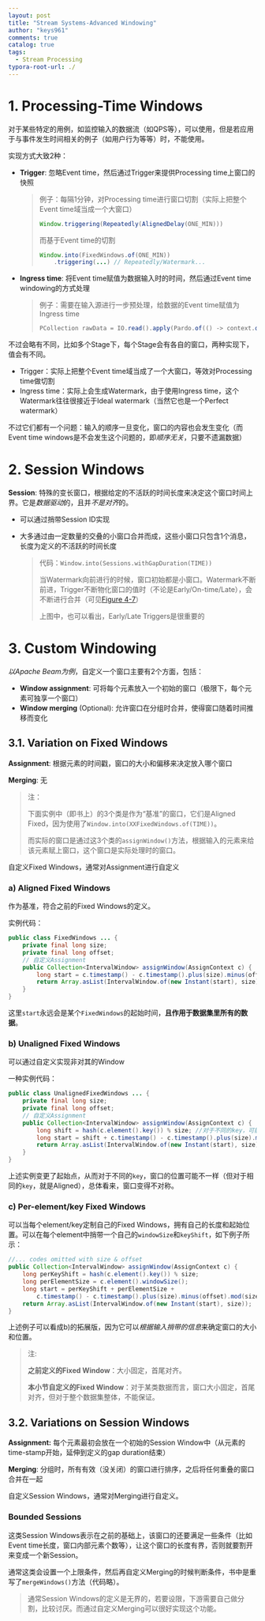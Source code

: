 ```yaml
---
layout: post
title: "Stream Systems-Advanced Windowing"
author: "keys961"
comments: true
catalog: true
tags:
  - Stream Processing
typora-root-url: ./
---
```


# 1. Processing-Time Windows

对于某些特定的用例，如监控输入的数据流（如QPS等），可以使用，但是若应用于与事件发生时间相关的例子（如用户行为等等）时，不能使用。

实现方式大致2种：

- **Trigger**: 忽略Event time，然后通过Trigger来提供Processing time上窗口的快照

  > 例子：每隔1分钟，对Processing time进行窗口切割（实际上把整个Event time域当成一个大窗口）
  >
  > ```java
  > Window.triggering(Repeatedly(AlignedDelay(ONE_MIN)))
  > ```
  >
  > 而基于Event time的切割
  >
  > ```java
  > Window.into(FixedWindows.of(ONE_MIN))
  >     .triggering(...) // Repeatedly/Watermark...
  > ```

- **Ingress time**: 将Event time赋值为数据输入时的时间，然后通过Event time windowing的方式处理

  > 例子：需要在输入源进行一步预处理，给数据的Event time赋值为Ingress time
  >
  > ```java
  > PCollection rawData = IO.read().apply(Pardo.of(() -> context.outputWithTimestamp(new Instant())));
  > ```

不过会略有不同，比如多个Stage下，每个Stage会有各自的窗口，两种实现下，值会有不同。

- Trigger：实际上把整个Event time域当成了一个大窗口，等效对Processing time做切割
- Ingress time：实际上会生成Watermark，由于使用Ingress time，这个Watermark往往很接近于Ideal watermark（当然它也是一个Perfect watermark）

不过它们都有一个问题：输入的顺序一旦变化，窗口的内容也会发生变化（而Event time windows是不会发生这个问题的，即*顺序无关*，只要不遗漏数据）

# 2. Session Windows

**Session**: 特殊的变长窗口，根据给定的不活跃的时间长度来决定这个窗口时间上界。它是*数据驱动*的，且并*不是对齐*的。

- 可以通过捎带Session ID实现

- 大多通过由一定数量的交叠的小窗口合并而成，这些小窗口只包含1个消息，长度为定义的不活跃的时间长度

  > 代码：`Window.into(Sessions.withGapDuration(TIME))`
  >
  > 当Watermark向前进行的时候，窗口初始都是小窗口。Watermark不断前进，Trigger不断物化窗口的值时（不论是Early/On-time/Late），会不断进行合并（可见[Figure 4-7](http://streamingbook.net/fig/4-7)）
  >
  > 上图中，也可以看出，Early/Late Triggers是很重要的

# 3. Custom Windowing

*以Apache Beam为例*，自定义一个窗口主要有2个方面，包括：

- **Window assignment**: 可将每个元素放入一个初始的窗口（极限下，每个元素可独享一个窗口）
- **Window merging** (Optional): 允许窗口在分组时合并，使得窗口随着时间推移而变化

## 3.1. Variation on Fixed Windows

**Assignment**: 根据元素的时间戳，窗口的大小和偏移来决定放入哪个窗口

**Merging**: 无

> 注：
>
> 下面实例中（即书上）的3个类是作为“基准”的窗口，它们是Aligned Fixed，因为使用了`Window.into(XXFixedWindows.of(TIME))`。
>
> 而实际的窗口是通过这3个类的`assignWindow()`方法，根据输入的元素来给该元素赋上窗口，这个窗口是实际处理时的窗口。

自定义Fixed Windows，通常对Assignment进行自定义

### a) Aligned Fixed Windows

作为基准，符合之前的Fixed Windows的定义。

实例代码：

```java
public class FixedWindows ... {
    private final long size;
    private final long offset;
    // 自定义Assignment
    public Collection<IntervalWindow> assignWindow(AssignContext c) {
        long start = c.timestamp() - c.timestamp().plus(size).minus(offset).mod(size);
        return Array.asList(IntervalWindow.of(new Instant(start), size));
    }
}
```

这里`start`永远会是某个`FixedWindows`的起始时间，**且作用于数据集里所有的数据**。

### b) Unaligned Fixed Windows

可以通过自定义实现非对其的Window

一种实例代码：

```java
public class UnalignedFixedWindows ... {
    private final long size;
    private final long offset;
    // 自定义Assignment
    public Collection<IntervalWindow> assignWindow(AssignContext c) {
        long shift = hash(c.element().key()) % size; //对于不同的key，可能变更了起始点，从而不对齐
        long start = shift + c.timestamp() - c.timestamp().plus(size).minus(offset).mod(size);
        return Array.asList(IntervalWindow.of(new Instant(start), size));
    }
}
```

上述实例变更了起始点，从而对于不同的`key`，窗口的位置可能不一样（但对于相同的`key`，就是Aligned），总体看来，窗口变得不对称。

### c) Per-element/key Fixed Windows

可以当每个element/key定制自己的Fixed Windows，拥有自己的长度和起始位置。可以在每个element中捎带一个自己的`windowSize`和`keyShift`，如下例子所示：

```java
//... codes omitted with size & offset
public Collection<IntervalWindow> assignWindow(AssignContext c) {
    long perKeyShift = hash(c.element().key()) % size;
    long perElementSize = c.element().windowSize();
    long start = perKeyShift + perElementSize +
        c.timestamp() - c.timestamp().plus(size).minus(offset).mod(size);
    return Array.asList(IntervalWindow.of(new Instant(start), size));
}

```

上述例子可以看成b)的拓展版，因为它可以*根据输入捎带的信息*来确定窗口的大小和位置。

> 注:
>
> **之前定义的Fixed Window**：大小固定，首尾对齐。
>
> **本小节自定义的Fixed Window**：对于某类数据而言，窗口大小固定，首尾对齐，但对于整个数据集整体，不能保证。

## 3.2. Variations on Session Windows

**Assignment:** 每个元素最初会放在一个初始的Session Window中（从元素的time-stamp开始，延伸到定义的gap duration结束）

**Merging**: 分组时，所有有效（没关闭）的窗口进行排序，之后将任何重叠的窗口合并在一起

自定义Session Windows，通常对Merging进行自定义。

### Bounded Sessions

这类Session Windows表示在之前的基础上，该窗口的还要满足一些条件（比如Event time长度，窗口内部元素个数等），让这个窗口的长度有界，否则就要割开来变成一个新Session。

通常这类会设置一个上限条件，然后再自定义Merging的时候判断条件，书中是重写了`mergeWindows()`方法（代码略）。

> 通常Session Windows的定义是无界的，若要设限，下游需要自己做分割，比较讨厌。而通过自定义Merging可以很好实现这个功能。